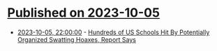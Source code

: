 # [Published on 2023-10-05](index.md)

* [2023-10-05, 22:00:00](https://yro.slashdot.org/story/23/10/05/2043239/hundreds-of-us-schools-hit-by-potentially-organized-swatting-hoaxes-report-says?utm_source=rss1.0mainlinkanon&utm_medium=feed) - [Hundreds of US Schools Hit By Potentially Organized Swatting Hoaxes, Report Says](https://yro.slashdot.org/story/23/10/05/2043239/hundreds-of-us-schools-hit-by-potentially-organized-swatting-hoaxes-report-says?utm_source=rss1.0mainlinkanon&utm_medium=feed)
